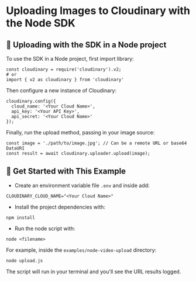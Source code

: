 # Uploading Images to Cloudinary with the Node SDK

## 🧰 Uploading with the SDK in a Node project

To use the SDK in a Node project, first import library:

```
const cloudinary = require('cloudinary').v2;
# or
import { v2 as cloudinary } from 'cloudinary'
```

Then configure a new instance of Cloudinary:

```
cloudinary.config({
  cloud_name: '<Your Cloud Name>',
  api_key: '<Your API Key>',
  api_secret: '<Your Cloud Name>'
});
```

Finally, run the upload method, passing in your image source:

```
const image = './path/to/image.jpg'; // Can be a remote URL or base64 DataURI
const result = await cloudinary.uploader.upload(image);
```

## 🚀 Get Started with This Example

* Create an environment variable file `.env` and inside add:
```
CLOUDINARY_CLOUD_NAME="<Your Cloud Name>"
```

* Install the project dependencies with:

```
npm install
```

* Run the node script with:

```
node <filename>
```

For example, inside the `examples/node-video-upload` directory:

```
node upload.js
```

The script will run in your terminal and you'll see the URL results logged.
